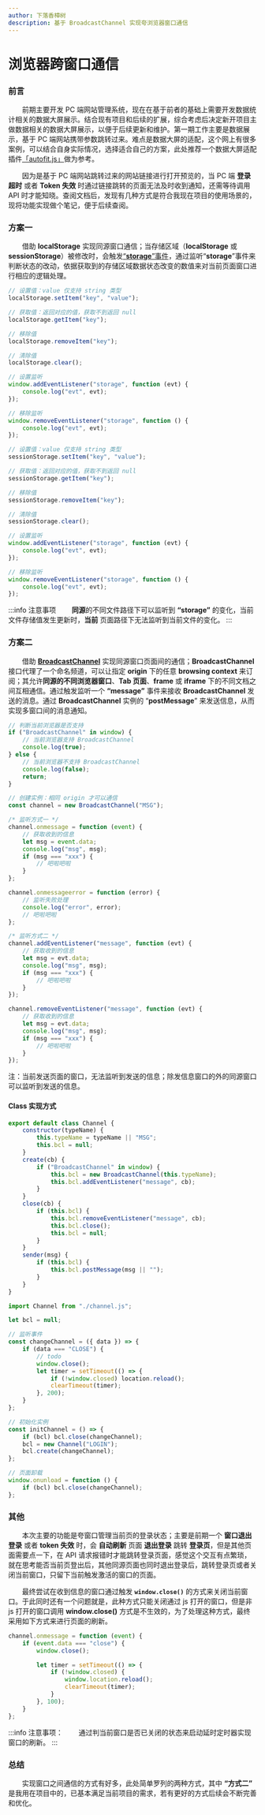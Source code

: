 ```yaml
---
author: 下落香樟树
description: 基于 BroadcastChannel 实现夸浏览器窗口通信
---
```


# 浏览器跨窗口通信

### 前言

&emsp;&emsp;前期主要开发 PC 端网站管理系统，现在在基于前者的基础上需要开发数据统计相关的数据大屏展示。结合现有项目和后续的扩展，综合考虑后决定新开项目主做数据相关的数据大屏展示，以便于后续更新和维护。第一期工作主要是数据展示，基于 PC 端网站携带参数跳转过来。难点是数据大屏的适配，这个网上有很多案例，可以结合自身实际情况，选择适合自己的方案，此处推荐一个数据大屏适配插件[「autofit.js」](https://www.npmjs.com/package/autofit.js)做为参考。

&emsp;&emsp;因为是基于 PC 端网站跳转过来的网站链接进行打开预览的，当 PC 端 **登录超时** 或者 **Token 失效** 时通过链接跳转的页面无法及时收到通知，还需等待调用 API 时才能知晓。查阅文档后，发现有几种方式是符合我现在项目的使用场景的，现将功能实现做个笔记，便于后续查阅。

### 方案一

&emsp;&emsp;借助 **localStorage** 实现同源窗口通信；当存储区域（**localStorage** 或 **sessionStorage**）被修改时，会触发[“**storage**”事件](https://developer.mozilla.org/zh-CN/docs/Web/API/Window/storage_event)，通过监听“**storage**”事件来判断状态的改动，依据获取到的存储区域数据状态改变的数值来对当前页面窗口进行相应的逻辑处理。

```javascript title="代码案例：localStorage"
// 设置值：value 仅支持 string 类型
localStorage.setItem("key", "value");

// 获取值：返回对应的值，获取不到返回 null
localStorage.getItem("key");

// 移除值
localStorage.removeItem("key");

// 清除值
localStorage.clear();

// 设置监听
window.addEventListener("storage", function (evt) {
	console.log("evt", evt);
});

// 移除监听
window.removeEventListener("storage", function () {
	console.log("evt", evt);
});
```

```js title="代码案例：sessionStorage"
// 设置值：value 仅支持 string 类型
sessionStorage.setItem("key", "value");

// 获取值：返回对应的值，获取不到返回 null
sessionStorage.getItem("key");

// 移除值
sessionStorage.removeItem("key");

// 清除值
sessionStorage.clear();

// 设置监听
window.addEventListener("storage", function (evt) {
	console.log("evt", evt);
});

// 移除监听
window.removeEventListener("storage", function () {
	console.log("evt", evt);
});
```

:::info 注意事项
&emsp;&emsp;**同源**的不同文件路径下可以监听到 **“storage”** 的变化，当前文件存储值发生更新时，**当前** 页面路径下无法监听到当前文件的变化。
:::

### 方案二

&emsp;&emsp;借助 [**BroadcastChannel**](https://developer.mozilla.org/zh-CN/docs/Web/API/BroadcastChannel) 实现同源窗口页面间的通信；**BroadcastChannel** 接口代理了一个命名频道，可以让指定 **origin** 下的任意 **browsing context** 来订阅；其允许**同源的不同浏览器窗口**、**Tab 页面**、**frame** 或 **iframe** 下的不同文档之间互相通信。通过触发监听一个 **“message”** 事件来接收 **BroadcastChannel** 发送的消息。通过 **BroadcastChannel** 实例的 “**postMessage**” 来发送信息，从而实现多窗口间的消息通知。

```jsx title="代码案例：BroadcastChannel"
// 判断当前浏览器是否支持
if ("BroadcastChannel" in window) {
	// 当前浏览器支持 BroadcastChannel
	console.log(true);
} else {
	// 当前浏览器不支持 BroadcastChannel
	console.log(false);
	return;
}

// 创建实例：相同 origin 才可以通信
const channel = new BroadcastChannel("MSG");

/* 监听方式一 */
channel.onmessage = function (event) {
	// 获取收到的信息
	let msg = event.data;
	console.log("msg", msg);
	if (msg === "xxx") {
		// 吧啦吧啦
	}
};

channel.onmessageerror = function (error) {
	// 监听失败处理
	console.log("error", error);
	// 吧啦吧啦
};

/* 监听方式二 */
channel.addEventListener("message", function (evt) {
	// 获取收到的信息
	let msg = evt.data;
	console.log("msg", msg);
	if (msg === "xxx") {
		// 吧啦吧啦
	}
});

channel.removeEventListener("message", function (evt) {
	// 获取收到的信息
	let msg = evt.data;
	console.log("msg", msg);
	if (msg === "xxx") {
		// 吧啦吧啦
	}
});
```

注：当前发送页面的窗口，无法监听到发送的信息；除发信息窗口的外的同源窗口可以监听到发送的信息。

#### Class 实现方式

```jsx title="代码案例：class 版本"
export default class Channel {
	constructor(typeName) {
		this.typeName = typeName || "MSG";
		this.bcl = null;
	}
	create(cb) {
		if ("BroadcastChannel" in window) {
			this.bcl = new BroadcastChannel(this.typeName);
			this.bcl.addEventListener("message", cb);
		}
	}
	close(cb) {
		if (this.bcl) {
			this.bcl.removeEventListener("message", cb);
			this.bcl.close();
			this.bcl = null;
		}
	}
	sender(msg) {
		if (this.bcl) {
			this.bcl.postMessage(msg || "");
		}
	}
}
```

```jsx title="代码实例：使用 class"
import Channel from "./channel.js";

let bcl = null;

// 监听事件
const changeChannel = ({ data }) => {
	if (data === "CLOSE") {
		// todo
		window.close();
		let timer = setTimeout(() => {
			if (!window.closed) location.reload();
			clearTimeout(timer);
		}, 200);
	}
};

// 初始化实例
const initChannel = () => {
	if (bcl) bcl.close(changeChannel);
	bcl = new Channel("LOGIN");
	bcl.create(changeChannel);
};

// 页面卸载
window.onunload = function () {
	if (bcl) bcl.close(changeChannel);
};
```

### 其他

&emsp;&emsp;本次主要的功能是夸窗口管理当前页的登录状态；主要是前期一个 **窗口退出登录** 或者 **token 失效** 时，会 **自动刷新** 页面 **退出登录** 跳转 **登录页**，但是其他页面需要点一下，在 API 请求报错时才能跳转登录页面，感觉这个交互有点繁琐，就在思考能否当前页登出后，其他同源页面也同时退出登录后，跳转登录页或者关闭当前窗口，只留下当前触发激活的窗口的页面。

&emsp;&emsp;最终尝试在收到信息的窗口通过触发 **`window.close()`** 的方式来关闭当前窗口。于此同时还有一个问题就是，此种方式只能关闭通过 js 打开的窗口，但是非 js 打开的窗口调用 **window.close()** 方式是不生效的，为了处理这种方式，最终采用如下方式来进行页面的刷新。

```js title="代码实例：关闭/刷新窗口"
channel.onmessage = function (event) {
	if (event.data === "close") {
		window.close();

		let timer = setTimeout(() => {
			if (!window.closed) {
				window.location.reload();
				clearTimeout(timer);
			}
		}, 100);
	}
};
```

:::info 注意事项：
&emsp;&emsp;通过判当前窗口是否已关闭的状态来启动延时定时器实现窗口的刷新。
:::

### 总结

&emsp;&emsp;实现窗口之间通信的方式有好多，此处简单罗列的两种方式，其中 **“方式二”** 是我用在项目中的，已基本满足当前项目的需求，若有更好的方式后续会不断完善和优化。
